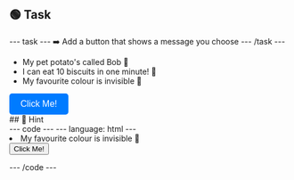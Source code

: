 <h2 class="c-project-heading--task">🟢 Task</h2>
--- task ---
➡️ Add a button that shows a message you choose
--- /task ---

<ul>
  <li>My pet potato's called Bob 🥔</li>
  <li>I can eat 10 biscuits in one minute! 🍪</li>
  <li>My favourite colour is invisible 🫥</li>
</ul>
<button style="display: inline-block; padding: 10px 20px; background-color: #007bff; color: white; border: none; border-radius: 5px; cursor: pointer; font-size: 16px;" onclick="alert('YAY HTML! 🎉')">
  Click Me!
</button>


<div class="c-project-callout c-project-callout--tip">
## 👀 Hint 

<div class="c-project-code">
--- code ---
---
language: html
---

  <li>My favourite colour is invisible 🫥</li>
</ul>
<button onclick="alert('YOUR MESSAGE')">
  Click Me!
</button>

--- /code ---
</div>
